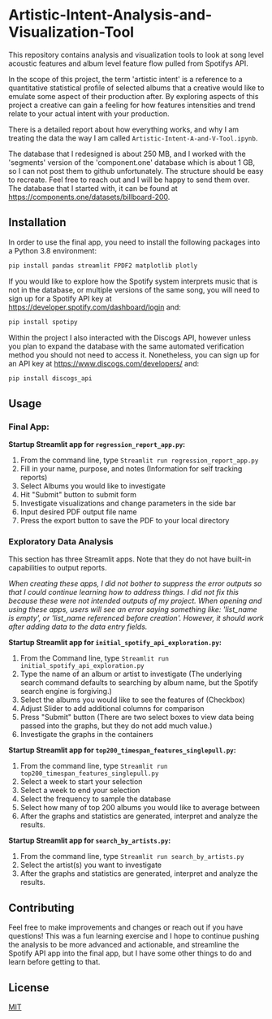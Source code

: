 # Artistic-Intent-Analysis-and-Visualization-Tool
 This repository contains analysis and visualization tools to look at song level acoustic features and album level feature flow pulled from Spotifys API.

 In the scope of this project, the term 'artistic intent' is a reference to a quantitative statistical profile of selected albums that a creative would like to emulate some aspect of their production after. By exploring aspects of this project a creative can gain a feeling for how features intensities and trend relate to your actual intent with your production.

 There is a detailed report about how everything works, and why I am treating the data the way I am called `Artistic-Intent-A-and-V-Tool.ipynb`.  
 
 The database that I redesigned is about 250 MB, and I worked with the 'segments' version of the 'component.one' database which is about 1 GB, so I can not post them to github unfortunately.  The structure should be easy to recreate.  Feel free to reach out and I will be happy to send them over.  The database that I started with, it can be found at https://components.one/datasets/billboard-200.


## Installation

In order to use the final app, you need to install the following packages into a Python 3.8 environment:

```bash
pip install pandas streamlit FPDF2 matplotlib plotly
```

If you would like to explore how the Spotify system interprets music that is not in the database, or multiple versions of the same song, you will need to sign up for a Spotify API key at https://developer.spotify.com/dashboard/login and:

```bash
pip install spotipy
```

Within the project I also interacted with the Discogs API, however unless you plan to expand the database with the same automated verification method you should not need to access it.  Nonetheless, you can sign up for an API key at https://www.discogs.com/developers/ and:

```bash
pip install discogs_api
```


## Usage
### **Final App:**

**Startup Streamlit app for `regression_report_app.py`:**

1) From the command line, type `Streamlit run regression_report_app.py`
2) Fill in your name, purpose, and notes (Information for self tracking reports)
3) Select Albums you would like to investigate
4) Hit "Submit" button to submit form
5) Investigate visualizations and change parameters in the side bar
6) Input desired PDF output file name
7) Press the export button to save the PDF to your local directory
    
### **Exploratory Data Analysis**

This section has three Streamlit apps.  Note that they do not have built-in capabilities to output reports.  

*When creating these apps, I did not bother to suppress the error outputs so that I could continue learning how to address things.  I did not fix this because these were not intended outputs of my project.  When opening and using these apps, users will see an error saying something like: 'list_name is empty', or 'list_name referenced before creation'.  However, it should work after adding data to the data entry fields.*

**Startup Streamlit app for `initial_spotify_api_exploration.py`:**

1) From the Command line, type `Streamlit run initial_spotify_api_exploration.py`
2) Type the name of an album or artist to investigate (The underlying search command defaults to searching by album name, but the Spotify search engine is forgiving.)
3) Select the albums you would like to see the features of (Checkbox)
4) Adjust Slider to add additional columns for comparison
5) Press "Submit" button (There are two select boxes to view data being passed into the graphs, but they do not add much value.)
6) Investigate the graphs in the containers

**Startup Streamlit app for `top200_timespan_features_singlepull.py`:**

1) From the command line, type `Streamlit run top200_timespan_features_singlepull.py`
2) Select a week to start your selection
3) Select a week to end your selection
4) Select the frequency to sample the database
5) Select how many of top 200 albums you would like to average between
6) After the graphs and statistics are generated, interpret and analyze the results.
   
**Startup Streamlit app for `search_by_artists.py`:**

1) From the command line, type `Streamlit run search_by_artists.py`
2) Select the artist(s) you want to investigate
3) After the graphs and statistics are generated, interpret and analyze the results.

## Contributing

Feel free to make improvements and changes or reach out if you have questions! This was a fun learning exercise and I hope to continue pushing the analysis to be more advanced and actionable, and streamline the Spotify API app into the final app, but I have some other things to do and learn before getting to that.  

## License

[MIT](https://choosealicense.com/licenses/mit/)